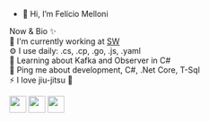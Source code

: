 - 👋 Hi, I’m Felício Melloni

Now & Bio ✨<br/>
🏢 I'm currently working at <a href="https://swfast.com.br/">SW</a><br/>
⚙️ I use daily: .cs, .cp, .go, .js, .yaml<br/>
🌱 Learning about Kafka and Observer in C#<br/>
💬 Ping me about development, C#, .Net Core, T-Sql<br/>
⚡️ I love jiu-jitsu 🥋<br/>


<p align="left">
<a href="http://twitter.com/fjgmelloni" target="blank"><img align="center" src="https://github.com/mishmanners/MishManners/blob/master/socials/twitter%20(2).png" title = "Twitter" alt="" height="30" /></a>
<a href="https://www.linkedin.com/in/fel%C3%ADcio-melloni-23805a90/" target="blank"><img align="center" src="https://github.com/mishmanners/MishManners/blob/master/socials/transparent-Linkedin-logo-icon.png" alt="" height="30" /></a>
<a href="http://instagram.com/feliciomelloni" target="blank"><img align="center" src="https://github.com/mishmanners/MishManners/blob/master/socials/instagram.png" alt="" height="30" /></a> 
</p>
